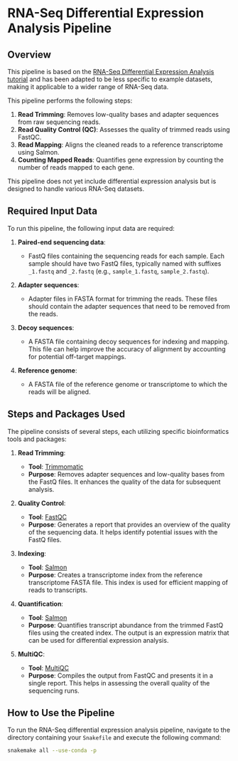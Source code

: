# RNA-Seq Differential Expression Analysis Pipeline

## Overview

This pipeline is based on the [RNA-Seq Differential Expression Analysis tutorial](https://github.com/NIGMS/RNA-Seq-Differential-Expression-Analysis/blob/master/Tutorial_2_Snakemake.ipynb) and has been adapted to be less specific to example datasets, making it applicable to a wider range of RNA-Seq data.

This pipeline performs the following steps:

1. **Read Trimming**: Removes low-quality bases and adapter sequences from raw sequencing reads.
2. **Read Quality Control (QC)**: Assesses the quality of trimmed reads using FastQC.
3. **Read Mapping**: Aligns the cleaned reads to a reference transcriptome using Salmon.
4. **Counting Mapped Reads**: Quantifies gene expression by counting the number of reads mapped to each gene.

This pipeline does not yet include differential expression analysis but is designed to handle various RNA-Seq datasets.

## Required Input Data

To run this pipeline, the following input data are required:

1. **Paired-end sequencing data**: 
   - FastQ files containing the sequencing reads for each sample. Each sample should have two FastQ files, typically named with suffixes `_1.fastq` and `_2.fastq` (e.g., `sample_1.fastq`, `sample_2.fastq`).

2. **Adapter sequences**: 
   - Adapter files in FASTA format for trimming the reads. These files should contain the adapter sequences that need to be removed from the reads.

3. **Decoy sequences**: 
   - A FASTA file containing decoy sequences for indexing and mapping. This file can help improve the accuracy of alignment by accounting for potential off-target mappings.

4. **Reference genome**: 
   - A FASTA file of the reference genome or transcriptome to which the reads will be aligned.


## Steps and Packages Used

The pipeline consists of several steps, each utilizing specific bioinformatics tools and packages:

1. **Read Trimming**:
   - **Tool**: [Trimmomatic](http://www.usadellab.org/cms/?page=trimmomatic)
   - **Purpose**: Removes adapter sequences and low-quality bases from the FastQ files. It enhances the quality of the data for subsequent analysis.

2. **Quality Control**:
   - **Tool**: [FastQC](https://www.bioinformatics.babraham.ac.uk/projects/fastqc/)
   - **Purpose**: Generates a report that provides an overview of the quality of the sequencing data. It helps identify potential issues with the FastQ files.

3. **Indexing**:
   - **Tool**: [Salmon](https://salmon.readthedocs.io/en/latest/)
   - **Purpose**: Creates a transcriptome index from the reference transcriptome FASTA file. This index is used for efficient mapping of reads to transcripts.

4. **Quantification**:
   - **Tool**: [Salmon](https://salmon.readthedocs.io/en/latest/)
   - **Purpose**: Quantifies transcript abundance from the trimmed FastQ files using the created index. The output is an expression matrix that can be used for differential expression analysis.

5. **MultiQC**:
   - **Tool**: [MultiQC](https://multiqc.info/)
   - **Purpose**: Compiles the output from FastQC and presents it in a single report. This helps in assessing the overall quality of the sequencing runs.



## How to Use the Pipeline

To run the RNA-Seq differential expression analysis pipeline, navigate to the directory containing your `Snakefile` and execute the following command:

```bash
snakemake all --use-conda -p
```